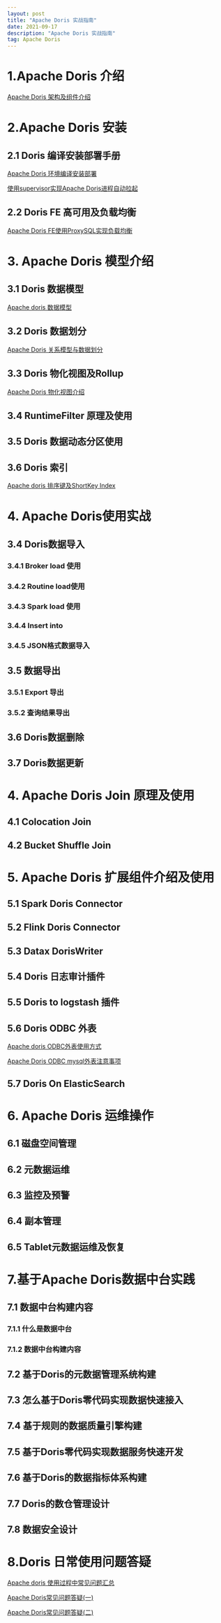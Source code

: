 ```yaml
---
layout: post
title: "Apache Doris 实战指南"
date: 2021-09-17
description: "Apache Doris 实战指南"
tag: Apache Doris
---
```

# 1.Apache Doris 介绍

[Apache Doris 架构及组件介绍 ](https://hf200012.github.io/2021/09/Apache-doris架构及组件介绍/)

# 2.Apache Doris 安装

## 2.1 Doris 编译安装部署手册

[Apache Doris 环境编译安装部署 ](https://hf200012.github.io/2021/09/Apache-Doris-环境安装部署/)

[使用supervisor实现Apache Doris进程自动拉起](https://hf200012.github.io/2020/12/使用supervisor实现Apache-Doris进程自动拉起/)

## 2.2 Doris FE 高可用及负载均衡

[Apache Doris FE使用ProxySQL实现负载均衡 ](https://hf200012.github.io/2021/09/Apache-doris-FE使用ProxySQL实现负载均衡/)

# 3. Apache Doris 模型介绍

## 3.1 Doris 数据模型

[Apache doris 数据模型](https://hf200012.github.io/2021/09/Apache-Doris数据模型/)

## 3.2 Doris 数据划分

[Apache Doris 关系模型与数据划分](https://hf200012.github.io/2021/08/Apache-Doris关系模型与数据划分/)

## 3.3 Doris 物化视图及Rollup

[Apache Doris 物化视图介绍](https://hf200012.github.io/2021/09/Apache-Doris-物化视图介绍/)

## 3.4 RuntimeFilter 原理及使用

## 3.5 Doris 数据动态分区使用

## 3.6 Doris 索引

[Apache doris 排序键及ShortKey Index](https://hf200012.github.io/2021/09/Apache-Doris-排序键及ShortKey-Index/)

# 4. Apache Doris使用实战

## 3.4 Doris数据导入

### 3.4.1 Broker load 使用

### 3.4.2 Routine load使用

### 3.4.3 Spark load 使用

### 3.4.4 Insert into

### 3.4.5 JSON格式数据导入

## 3.5 数据导出

### 3.5.1 Export 导出

### 3.5.2 查询结果导出

## 3.6 Doris数据删除

## 3.7 Doris数据更新

# 4. Apache Doris Join 原理及使用

## 4.1 Colocation Join

## 4.2 Bucket Shuffle Join

# 5. Apache Doris 扩展组件介绍及使用

## 5.1 Spark Doris Connector 

## 5.2 Flink Doris Connector

## 5.3 Datax DorisWriter 

## 5.4 Doris 日志审计插件

## 5.5 Doris to logstash 插件

## 5.6 Doris ODBC 外表

[Apache doris ODBC外表使用方式 ](https://hf200012.github.io/2021/09/Apache-doris-ODBC外表使用方式/)

[Apache Doris ODBC mysql外表注意事项 ](https://hf200012.github.io/2021/09/Apache-doris-ODBC-mysql外表注意事项/)

## 5.7 Doris On ElasticSearch

# 6. Apache Doris 运维操作

## 6.1 磁盘空间管理

## 6.2 元数据运维

## 6.3 监控及预警

## 6.4 副本管理

## 6.5 Tablet元数据运维及恢复

# 7.基于Apache Doris数据中台实践

## 7.1 数据中台构建内容

### 7.1.1 什么是数据中台

### 7.1.2 数据中台构建内容

## 7.2 基于Doris的元数据管理系统构建

## 7.3 怎么基于Doris零代码实现数据快速接入

## 7.4 基于规则的数据质量引擎构建

## 7.5 基于Doris零代码实现数据服务快速开发

## 7.6 基于Doris的数据指标体系构建

## 7.7 Doris的数仓管理设计

## 7.8 数据安全设计

# 8.Doris 日常使用问题答疑

[Apache doris 使用过程中常见问题汇总](https://hf200012.github.io/2021/09/Apache-doris-使用过程中常见问题汇总/)

[Apache Doris常见问题答疑(一)](https://hf200012.github.io/2021/09/Apache-Doris常见问题答疑(一)/)

[Apache Doris常见问题答疑(二)](https://hf200012.github.io/2021/09/Apache-Doris常见问题答疑(二)/)

